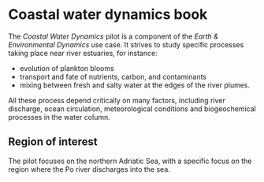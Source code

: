 # Coastal water dynamics book

The _Coastal Water Dynamics_ pilot is a component of the _Earth & Environmental Dynamics_ use case.
It strives to study specific processes taking place near river estuaries, for instance:
- evolution of plankton blooms 
- transport and fate of nutrients, carbon, and contaminants 
- mixing between fresh and salty water at the edges of the river plumes.

All these process depend critically on many factors, including river discharge, ocean circulation, meteorological conditions and biogeochemical processes in the water column. 

## Region of interest

The pilot focuses on the northern Adriatic Sea, with a specific focus on the region where the Po river discharges into the sea.




